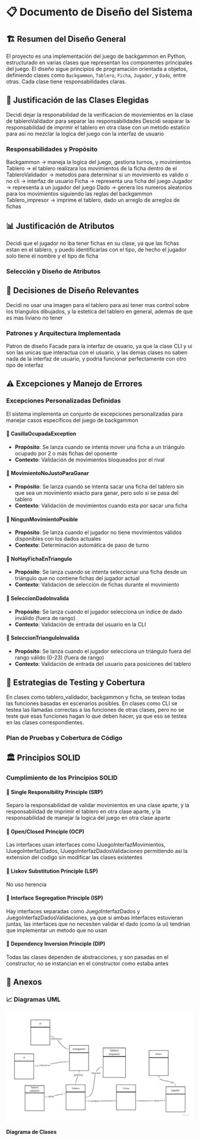 # 📋 Documento de Diseño del Sistema

## 🏗️ Resumen del Diseño General

El proyecto es una implementación del juego de backgammon en Python, estructurado en varias clases que representan los componentes principales del juego. El diseño sigue principios de programación orientada a objetos, definiendo clases como `Backgammon`, `Tablero`, `Ficha`, `Jugador`, y `Dado`, entre otras. Cada clase tiene responsabilidades claras.
## 🎯 Justificación de las Clases Elegidas

Decidi dejar la responabilidad de la verificacion de moviemientos en la clase de tableroValidador para separar 
las responsabilidades
Descidi seaparar la responsabilidad de imprmir el tablero en otra clase con un metodo estatico para asi no mezclar
la logica del juego con la interfaz de usuario
### Responsabilidades y Propósito
Backgammon -> maneja la logica del juego, gestiona turnos, y movimientos
Tablero -> el tablero realizara los movimientos de la ficha dentro de el
TableroValidador -> metodos para determinar si un movimiento es valido o no
cli -> interfaz de usuario
Ficha -> representa una ficha del juego
Jugador -> representa a un jugador del juego
Dado -> genera los numeros aleatorios para los movimientos siguiendo las reglas del backgammon
Tablero_impresor -> imprime el tablero, dado un arreglo de arreglos de fichas
## 📊 Justificación de Atributos
Decidi que el jugador no iba tener fichas en su clase, ya que las fichas estan en el tablero, y puedo identificarlas con el tipo, de hecho el jugador solo tiene el nombre y el tipo de ficha
### Selección y Diseño de Atributos



## 🔧 Decisiones de Diseño Relevantes
Decidi no usar una imagen para el tablero para asi tener mas control sobre los triangulos dibujados, y la estetica del tablero en general, ademas de que es mas liviano no tener
### Patrones y Arquitectura Implementada
Patron de diseño Facade para la interfaz de usuario, ya que la clase CLI y ui son las unicas que interactua con el usuario, y las demas clases no saben nada de la interfaz de usuario, y podria funcionar perfectamente con otro tipo de interfaz


## ⚠️ Excepciones y Manejo de Errores


### Excepciones Personalizadas Definidas

El sistema implementa un conjunto de excepciones personalizadas para manejar casos específicos del juego de backgammon

#### 🎯 **CasillaOcupadaException**
- **Propósito**: Se lanza cuando se intenta mover una ficha a un triángulo ocupado por 2 o más fichas del oponente
- **Contexto**: Validación de movimientos bloqueados por el rival

#### 🎯 **MovimientoNoJustoParaGanar**
- **Propósito**: Se lanza cuando se intenta sacar una ficha del tablero sin que sea un movimiento exacto para ganar, pero solo si se pasa del tablero
- **Contexto**: Validación de movimientos cuando esta por sacar una ficha

#### 🎯 **NingunMovimientoPosible**
- **Propósito**: Se lanza cuando el jugador no tiene movimientos válidos disponibles con los dados actuales
- **Contexto**: Determinación automática de paso de turno

#### 🎯 **NoHayFichaEnTriangulo**
- **Propósito**: Se lanza cuando se intenta seleccionar una ficha desde un triángulo que no contiene fichas del jugador actual
- **Contexto**: Validación de selección de fichas durante el movimiento

#### 🎯 **SeleccionDadoInvalida**
- **Propósito**: Se lanza cuando el jugador selecciona un índice de dado inválido (fuera de rango)
- **Contexto**: Validación de entrada del usuario en la CLI

#### 🎯 **SeleccionTrianguloInvalida**
- **Propósito**: Se lanza cuando el jugador selecciona un triángulo fuera del rango válido (0-23) (fuera de rango)
- **Contexto**: Validación de entrada del usuario para posiciones del tablero



## 🧪 Estrategias de Testing y Cobertura
En clases como tablero_validador, backgammon y ficha, se testean todas las funciones basadas en escenarios posibles.
En clases como CLI se testea las llamadas correctas a las funciones de otras clases, pero no se teste que esas funciones hagan lo que deben hacer, ya que eso se testea en las clases correspondientes.
### Plan de Pruebas y Cobertura de Código



## 🏛️ Principios SOLID

### Cumplimiento de los Principios SOLID

#### 🔸 Single Responsibility Principle (SRP)
Separo la responsabilidad de validar movimientos en una clase aparte, y la responsabilidad de imprimir el tablero en otra clase aparte, y la responsabilidad de manejar la logica del juego en otra clase aparte

#### 🔸 Open/Closed Principle (OCP)
Las interfaces usan interfaces como IJuegoInterfazMovimientos, IJuegoInterfazDados, IJuegoInterfazDadosValidaciones permitiendo asi la extension del codigo sin modificar las clases existentes

#### 🔸 Liskov Substitution Principle (LSP)
No uso herencia

#### 🔸 Interface Segregation Principle (ISP)
Hay interfaces separadas como JuegoInterfazDados y JuegoInterfazDadosValidaciones, ya que si ambas interfaces estuvieran juntas, las interfaces que no necesiten validar el dado (como la ui) tendrian que implementar un metodo que no usan
#### 🔸 Dependency Inversion Principle (DIP)
Todas las clases dependen de abstracciones, y son pasadas en el constructor, no se instancian en el constructor como estaba antes

## 📎 Anexos

### 📈 Diagramas UML
![alt text](image-1.png)
#### Diagrama de Clases
